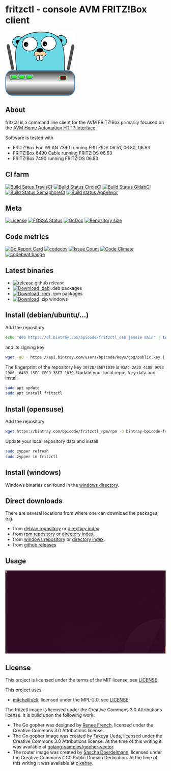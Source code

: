 # fritzctl - console AVM FRITZ!Box client

![fritzctl](/images/fritzctl.png?raw=true "fritzctl")

## About

fritzctl is a command line client for the AVM FRITZ!Box primarily focused on the
[AVM Home Automation HTTP Interface](https://avm.de/fileadmin/user_upload/Global/Service/Schnittstellen/AHA-HTTP-Interface.pdf).

Software is tested with

*   FRITZ!Box Fon WLAN 7390 running FRITZ!OS 06.51, 06.80, 06.83
*   FRITZ!Box 6490 Cable running FRITZ!OS 06.63
*   FRITZ!Box 7490 running FRITZ!OS 06.83

## CI farm

[![Build Satus TravisCI](https://travis-ci.org/bpicode/fritzctl.svg)](https://travis-ci.org/bpicode/fritzctl)
[![Build Status CircleCI](https://circleci.com/gh/bpicode/fritzctl/tree/master.svg?style=shield)](https://circleci.com/gh/bpicode/fritzctl)
[![Build Status GitlabCI](https://gitlab.com/bpicode/fritzctl/badges/master/build.svg)](https://gitlab.com/bpicode/fritzctl/commits/master)
[![Build Status SemaphoreCI](https://semaphoreci.com/api/v1/bpicode/fritzctl/branches/master/shields_badge.svg)](https://semaphoreci.com/bpicode/fritzctl)
[![Build status AppVeyor](https://ci.appveyor.com/api/projects/status/k7qqx91w6mja3u7h?svg=true)](https://ci.appveyor.com/project/bpicode/fritzctl)
    
## Meta

[![License](https://img.shields.io/github/license/bpicode/fritzctl.svg)](https://opensource.org/licenses/MIT)
[![FOSSA Status](https://app.fossa.io/api/projects/git%2Bhttps%3A%2F%2Fgithub.com%2Fbpicode%2Ffritzctl.svg?type=shield)](https://app.fossa.io/projects/git%2Bhttps%3A%2F%2Fgithub.com%2Fbpicode%2Ffritzctl?ref=badge_shield)
[![GoDoc](https://godoc.org/github.com/bpicode/fritzctl?status.svg)](https://godoc.org/github.com/bpicode/fritzctl)
[![Repository size](https://reposs.herokuapp.com/?path=bpicode/fritzctl)](https://github.com/bpicode/fritzctl)

## Code metrics

[![Go Report Card](https://goreportcard.com/badge/github.com/bpicode/fritzctl)](https://goreportcard.com/report/github.com/bpicode/fritzctl)
[![codecov](https://codecov.io/gh/bpicode/fritzctl/branch/master/graph/badge.svg)](https://codecov.io/gh/bpicode/fritzctl)
[![Issue Count](https://codeclimate.com/github/bpicode/fritzctl/badges/issue_count.svg)](https://codeclimate.com/github/bpicode/fritzctl)
[![Code Climate](https://codeclimate.com/github/bpicode/fritzctl/badges/gpa.svg)](https://codeclimate.com/github/bpicode/fritzctl)
[![codebeat badge](https://codebeat.co/badges/605cf539-21dd-4a60-a892-e0d6da3021fe)](https://codebeat.co/projects/github-com-bpicode-fritzctl)

## Latest binaries
*   [![release](http://github-release-version.herokuapp.com/github/bpicode/fritzctl/release.svg?style=flat)](https://github.com/bpicode/fritzctl/releases/latest) github release
*   [![Download .deb](https://api.bintray.com/packages/bpicode/fritzctl_deb/fritzctl/images/download.svg)](https://bintray.com/bpicode/fritzctl_deb/fritzctl/_latestVersion)
    .deb packages
*   [![Download .rpm](https://api.bintray.com/packages/bpicode/fritzctl_rpm/fritzctl/images/download.svg)](https://bintray.com/bpicode/fritzctl_rpm/fritzctl/_latestVersion)
    .rpm packages 
*   [![Download](https://api.bintray.com/packages/bpicode/fritzctl_win/fritzctl/images/download.svg)](https://bintray.com/bpicode/fritzctl_win/fritzctl/_latestVersion)
    .zip windows

## Install (debian/ubuntu/...)

Add the repository

```bash
echo "deb https://dl.bintray.com/bpicode/fritzctl_deb jessie main" | sudo tee -a /etc/apt/sources.list
```

and its signing key

```bash
wget -qO - https://api.bintray.com/users/bpicode/keys/gpg/public.key | sudo apt-key add -
```

The fingerprint of the repository key `3072D/35E71039` is
`93AC 2A3D 418B 9C93 2986  6463 15FC CFC9 35E7 1039`.
Update your local repository data and install

```bash
sudo apt update
sudo apt install fritzctl
```

## Install (opensuse)

Add the repository

```bash
wget https://bintray.com/bpicode/fritzctl_rpm/rpm -O bintray-bpicode-fritzctl_rpm.repo && sudo zypper ar -f bintray-bpicode-fritzctl_rpm.repo && rm bintray-bpicode-fritzctl_rpm.repo
```

Update your local repository data and install

```bash
sudo zypper refresh
sudo zypper in fritzctl
```

## Install (windows)

Windows binaries can found in the [windows directory](https://dl.bintray.com/bpicode/fritzctl_win/).

## Direct downloads

There are several locations from where one can download the packages, e.g.

*   from [debian repository](https://bintray.com/bpicode/fritzctl_deb/fritzctl)
    or [directory index](https://dl.bintray.com/bpicode/fritzctl_deb/)
*   from [rpm repository](https://bintray.com/bpicode/fritzctl_rpm/fritzctl)
    or [directory index](https://dl.bintray.com/bpicode/fritzctl_rpm/),
*   from [windows repository](https://bintray.com/bpicode/fritzctl_win/fritzctl)
    or [directory index](https://dl.bintray.com/bpicode/fritzctl_win/).
*   from [github releases](https://github.com/bpicode/fritzctl/releases)

## Usage

![Demo usage](/images/fritzctl_demo.gif?raw=true "Demo usage")

## License

This project is licensed under the terms of the MIT license, see [LICENSE](https://github.com/bpicode/fritzctl/blob/master/LICENSE).

This project uses
*   [mitchellh/cli](https://github.com/mitchellh/cli), licensed under the MPL-2.0, see [LICENSE](https://github.com/mitchellh/cli/blob/master/LICENSE).

The fritzctl image is licensed under the Creative Commons 3.0 Attributions license. It is build upon the following work:
*   The Go gopher was designed by [Renee French](http://reneefrench.blogspot.com/), licensed under the Creative Commons 3.0 Attributions license.
*   The Go gopher image was created by [Takuya Ueda](https://twitter.com/tenntenn), licensed under the Creative Commons 3.0 Attributions license. At the time of this writing it was available at [golang-samples/gopher-vector](https://github.com/golang-samples/gopher-vector/blob/master/gopher.svg).
*   The router image was created by [Sascha Doerdelmann](https://pixabay.com/en/users/saschadoerdelmann-4359717/), licensed under the Creative Commons CC0 Public Domain Dedication. At the time of this writing it was available at [pixabay](https://pixabay.com/en/wlan-telecommunications-router-2007682/).

